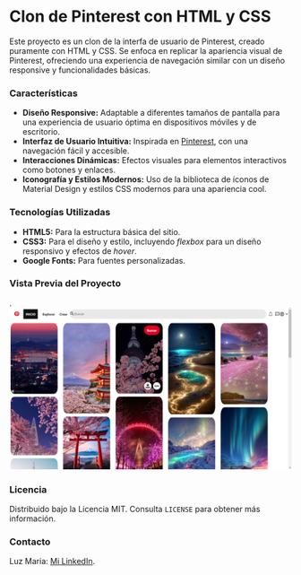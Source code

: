# Clon de Pinterest con HTML y CSS

Este proyecto es un clon de la interfa de usuario de Pinterest, creado puramente con HTML y CSS. Se enfoca en replicar la apariencia visual de Pinterest, ofreciendo una experiencia de navegación similar con un diseño responsive y funcionalidades básicas.

### Características
+ **Diseño Responsive:** Adaptable a diferentes tamaños de pantalla para una experiencia de usuario óptima en dispositivos móviles y de escritorio.
+ **Interfaz de Usuario Intuitiva:** Inspirada en [Pinterest](https://www.pinterest.es/), con una navegación fácil y accesible.
+ **Interacciones Dinámicas:** Efectos visuales para elementos interactivos como botones y enlaces.
+ **Iconografía y Estilos Modernos:** Uso de la biblioteca de íconos de Material Design y estilos CSS modernos para una apariencia cool.
### Tecnologías Utilizadas
+ **HTML5:** Para la estructura básica del sitio.
+ **CSS3:** Para el diseño y estilo, incluyendo _flexbox_ para un diseño responsivo y efectos de _hover_.
+ **Google Fonts:** Para fuentes personalizadas.

### Vista Previa del Proyecto
.![Demo](/img/captu.png)

### Licencia
Distribuido bajo la Licencia MIT. Consulta `LICENSE` para obtener más información.

### Contacto
Luz Maria: [Mi LinkedIn](https://www.linkedin.com/in/luz-maria-83683a2b3).
